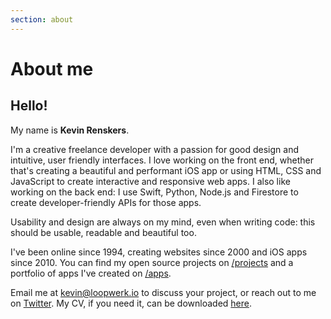 ```yaml
---
section: about
---
```


# About me

## Hello! 
My name is **Kevin Renskers**.

I'm a creative freelance developer with a passion for good design and intuitive, user friendly interfaces. I love working on the front end, whether that's creating a beautiful and performant iOS app or using HTML, CSS and JavaScript to create interactive and responsive web apps. I also like working on the back end: I use Swift, Python, Node.js and Firestore to create developer-friendly APIs for those apps.

Usability and design are always on my mind, even when writing code: this should be usable, readable and beautiful too.

I've been online since 1994, creating websites since 2000 and iOS apps since 2010. You can find my open source projects on [/projects](/projects/) and a portfolio of apps I've created on [/apps](/apps/).

Email me at <kevin@loopwerk.io> to discuss your project, or reach out to me on [Twitter](https://twitter.com/kevinrenskers). My CV, if you need it, can be downloaded [here](/about/KevinRenskers.pdf).